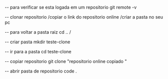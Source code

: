 -- para verificar se esta logada em um repositorio
git remote -v

-- clonar repositorio /copiar o link do repositorio online /criar a pasta no seu pc

-- para voltar a pasta raiz
cd .. /

-- criar pasta
mkdir teste-clone

-- ir para a pasta
cd teste-clone

-- copiar repositorio
git clone "repositorio online copiado "

-- abrir pasta de repositorio
code .